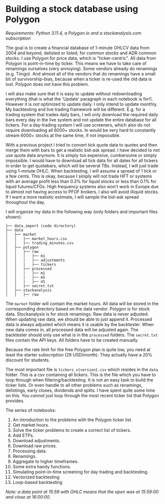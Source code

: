 # Building a stock database using Polygon
*Requirements: Python 3.11.4, a Polygon.io and a stockanalysis.com subscription*

The goal is to create a financial database of 1-minute OHLCV data from 2004 and beyond, delisted or listed, for common stocks and ADR common stocks. I use Polygon for price data, which is "ticker-centric". All data from Polygon is point-in-time by ticker. This means we have to take care of renamings ourselves (very annoying). Some vendors already do renamings (e.g. Tiingo). And almost all of the vendors that do renamings have a small bit of survivorship-bias, because when a ticker is re-used the old data is lost. Polygon does not have this problem.

I will also make sure that it is easy to update without redownloading everything (that is what the 'Update' paragraph in each notebook is for!). However it is *not* optimized to update daily. I only intend to update monthly. My backtesting and live trading framework will be different. E.g. for a trading system that trades daily bars, I will only download the required daily bars every day in the live system and not update the entire database for all tickers. For a day-trading system I will use screeners, which also do not require downloading all 6000+ stocks. In would be very hard to constantly stream 6000+ stocks at the same time, if not impossible.

With a previous project I tried to convert tick quote data to quotes and then merge them with bars to get a realistic bid-ask spread. I have decided to not use quote data anymore. It is simply too expensive, cumbersome or simply impossible. I would have to download all tick data for all dates for all tickers in order to get quotebars, which will be several TBs. Instead, I will just trade using 1-minute OHLC. When backtesting, I will assume a spread of 1 tick or a few cents. This is okay, because I simply will not trade HFT or systems with an average profit less than 0.3% for liquid stocks or less than 0.1% for liquid futures/CFDs. High frequency systems also won't work in Europe due to almost not having access to PFOF brokers. I also will avoid illiquid stocks. If I want a more realistic estimate, I will sample the bid-ask spread throughout the day. 

I will organize my data in the following way (only folders and important files shown):

```
├── data_import (code directory)
├── data
│   ├── market
│   │   ├── market_hours.csv
│   │   ├── trading_minutes.csv
│   ├── polygon
│   │   ├── raw
│   │   |   ├── m1
│   │   |   ├── adjustments
│   │   |   ├── tickers
│   │   ├── processed
│   │   |   ├── m1
│   │   |   ├── m5
│   │   |   ├── d1
│   │   ├── secret.txt
│   ├── stockanalysis
│   │   ├── raw
```

The <code>market</code> folder will contain the market hours. All data will be stored in the corresponding directory based on the data vendor. Polygon is for stock data. Stockanalysis is for stock renamings. Raw data is never adjusted. When updating raw data, we should be able to just append it. Processed data is always adjusted which means it is usable by the backtester. When new data comes in, all processed data will be adjusted again. The backtester should only use what is in the <code>processed</code> folders. The <code>secret.txt</code> files contain the API keys. All folders have to be created manually. 

Because the rate limit for the free Polygon plan is quite low, you need at least the starter subscription (29 USD/month). They actually have a 20% discount for students.

The most important file is <code>tickers_v{version}.csv</code> which resides in the <code>data</code> folder. This is a csv containing all tickers. This is the file which you have to loop through when filtering/backtesting. It is not an easy task to build the ticker lists. Or even handle to all other problems such as renamings, delistings, early closes, dividends and splits. I have spent quite some time on this. You *cannot* just loop through the most recent ticker list that Polygon provides. 

The series of notebooks:
1. An introduction to the problems with the Polygon ticker list.
2. Get market hours.
3. Solve the ticker problems to create a correct list of tickers.
4. Add ETPs.
5. Download adjustments.
6. Download raw prices.
7. Processing data.
8. Renamings.
9. Aggregate to higher timeframes.
10. Some extra handy functions.
11. Simulating point-in-time screening for day trading and backtesting.
12. Vectorized backtesting
13. Loop-based backtesting

*Note: a data point at 15:59 with OHLC means that the open was at 15:59:00 and close at 16:00:00.*